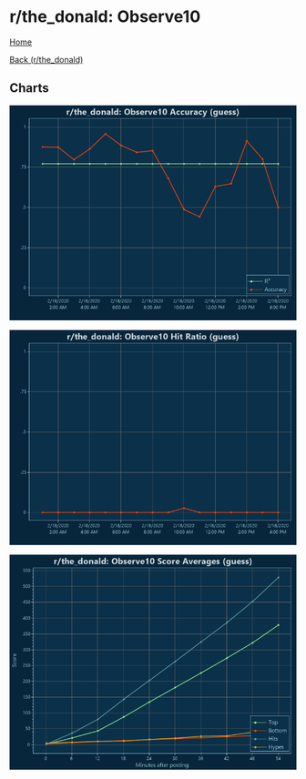 # r/the_donald: Observe10

[Home](../../index.md)

[Back (r/the_donald)](../guess_the_donald.md)

## Charts

![r/the_donald R² (guess)](../../images/models/guess_the_donald_Observe10_Accuracy.png "r/the_donald R² (guess)")

![r/the_donald Hit Ratio (guess)](../../images/models/guess_the_donald_Observe10_HitRatio.png "r/the_donald Hit Ratio (guess)")

![r/the_donald Score Averages (guess)](../../images/models/guess_the_donald_Observe10_Scores.png "r/the_donald Score Averages (guess)")

